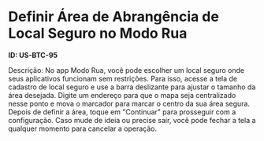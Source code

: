 # Definir Área de Abrangência de Local Seguro no Modo Rua

**ID: US-BTC-95**

Descrição: No app Modo Rua, você pode escolher um local seguro onde seus aplicativos funcionam sem restrições. Para isso, acesse a tela de cadastro de local seguro e use a barra deslizante para ajustar o tamanho da área desejada. Digite um endereço para que o mapa seja centralizado nesse ponto e mova o marcador para marcar o centro da sua área segura. Depois de definir a área, toque em "Continuar" para prosseguir com a configuração. Caso mude de ideia ou precise sair, você pode fechar a tela a qualquer momento para cancelar a operação.